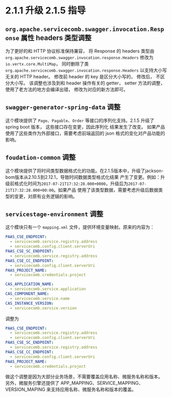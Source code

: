# 2.1.1 升级 2.1.5 指导

## `org.apache.servicecomb.swagger.invocation.Response` 属性 headers 类型调整

为了更好的和 HTTP 协议标准保持兼容， 将 Response 的 headers 类型由 
`org.apache.servicecomb.swagger.invocation.response.Headers` 修改为 
`io.vertx.core.MultiMap`， 同时删除了类 `org.apache.servicecomb.swagger.invocation.response.Headers`
以支持大小写无关的 HTTP header。 修改前 header 的 key 是区分大小写的，
修改后， 不区分大小写。 该调整也涉及到和 header 操作有关的 getter， setter 方法的调整，使用了老方法的地方会编译出错，
修改为对应的新方法即可。 

## `swagger-generator-spring-data` 调整

这个模块提供了 `Page`、`Pagable`、`Order` 等接口的序列化支持。2.1.5 升级了 spring boot 版本， 这些接口存在变更，因此序列化
结果发生了改变。 如果产品使用了这些类作为外部接口，需要考虑前端返回的 json 格式的变化对产品功能的影响。 

## `foudation-common` 调整

这个模块提供了将时间类型数据格式化的功能。在2.1.5版本中，升级了jackson-bom版本从2.10.5到2.12.1，导致时间数据类型格式化结果
产生了变更。例如：升级前格式化时间为`2017-07-21T17:32:28.000+0000`，升级后为`2017-07-21T17:32:28.000+00:00`。如果产品
使用了该类型数据，需要考虑升级后数据类型的变更，对原有业务逻辑的影响。

## `servicestage-environment` 调整

这个模块只有一个 `mapping.xml` 文件，提供环境变量映射。原来的内容为：

```yaml
PAAS_CSE_ENDPOINT:
  - servicecomb.service.registry.address
  - servicecomb.config.client.serverUri
PAAS_CSE_SC_ENDPOINT:
  - servicecomb.service.registry.address
PAAS_CSE_CC_ENDPOINT:
  - servicecomb.config.client.serverUri
PAAS_PROJECT_NAME:
  - servicecomb.credentials.project

CAS_APPLICATION_NAME:
  - servicecomb.service.application
CAS_COMPONENT_NAME:
  - servicecomb.service.name
CAS_INSTANCE_VERSION:
  - servicecomb.service.version
```

调整为

```yaml
PAAS_CSE_ENDPOINT:
  - servicecomb.service.registry.address
  - servicecomb.config.client.serverUri
PAAS_CSE_SC_ENDPOINT:
  - servicecomb.service.registry.address
PAAS_CSE_CC_ENDPOINT:
  - servicecomb.config.client.serverUri
PAAS_PROJECT_NAME:
  - servicecomb.credentials.project
```

做这个调整是因为大部分业务场景，不需要覆盖应用名称、微服务名称和版本。 另外，微服务引擎还提供了 APP_MAPPING、SERVICE_MAPPING、VERSION_MAPING
来支持应用名称、微服务名称和版本的覆盖。
